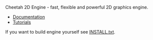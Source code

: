 Cheetah 2D Engine - fast, flexible and powerful 2D graphics engine.

* [Documentation](/scriptum/Cheetah/wiki/Documentation)
* [Tutorials](/scriptum/Cheetah/wiki/Tutorials)

If you want to build engine yourself see [INSTALL.txt](https://raw.github.com/scriptum/Cheetah/master/INSTALL.txt).
